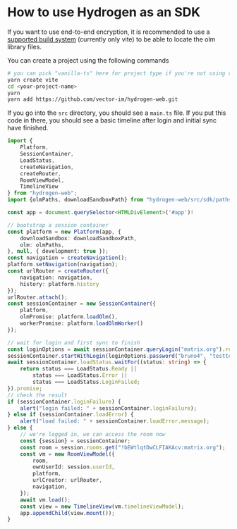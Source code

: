 # How to use Hydrogen as an SDK

If you want to use end-to-end encryption, it is recommended to use a [supported build system](../src/sdk/paths/) (currently only vite) to be able to locate the olm library files.

You can create a project using the following commands

```sh
# you can pick "vanilla-ts" here for project type if you're not using react or vue
yarn create vite
cd <your-project-name>
yarn
yarn add https://github.com/vector-im/hydrogen-web.git
```

If you go into the `src` directory, you should see a `main.ts` file. If you put this code in there, you should see a basic timeline after login and initial sync have finished.

```ts
import {
    Platform,
    SessionContainer,
    LoadStatus,
    createNavigation,
    createRouter,
    RoomViewModel,
    TimelineView
} from "hydrogen-web";
import {olmPaths, downloadSandboxPath} from "hydrogen-web/src/sdk/paths/vite";

const app = document.querySelector<HTMLDivElement>('#app')!

// bootstrap a session container
const platform = new Platform(app, {
    downloadSandbox: downloadSandboxPath,
    olm: olmPaths,
}, null, { development: true });
const navigation = createNavigation();
platform.setNavigation(navigation);
const urlRouter = createRouter({
    navigation: navigation,
    history: platform.history
});
urlRouter.attach();
const sessionContainer = new SessionContainer({
    platform,
    olmPromise: platform.loadOlm(),
    workerPromise: platform.loadOlmWorker()
});

// wait for login and first sync to finish
const loginOptions = await sessionContainer.queryLogin("matrix.org").result;
sessionContainer.startWithLogin(loginOptions.password("bruno4", "testtest"));
await sessionContainer.loadStatus.waitFor((status: string) => {
    return status === LoadStatus.Ready ||
        status === LoadStatus.Error ||
        status === LoadStatus.LoginFailed;
}).promise;
// check the result
if (sessionContainer.loginFailure) {
    alert("login failed: " + sessionContainer.loginFailure);
} else if (sessionContainer.loadError) {
    alert("load failed: " + sessionContainer.loadError.message);
} else {
    // we're logged in, we can access the room now
    const {session} = sessionContainer;
    const room = session.rooms.get("!bEWtlqtDwCLFIAKAcv:matrix.org");
    const vm = new RoomViewModel({
        room,
        ownUserId: session.userId,
        platform,
        urlCreator: urlRouter,
        navigation,
    });
    await vm.load();
    const view = new TimelineView(vm.timelineViewModel);
    app.appendChild(view.mount());
}
```
